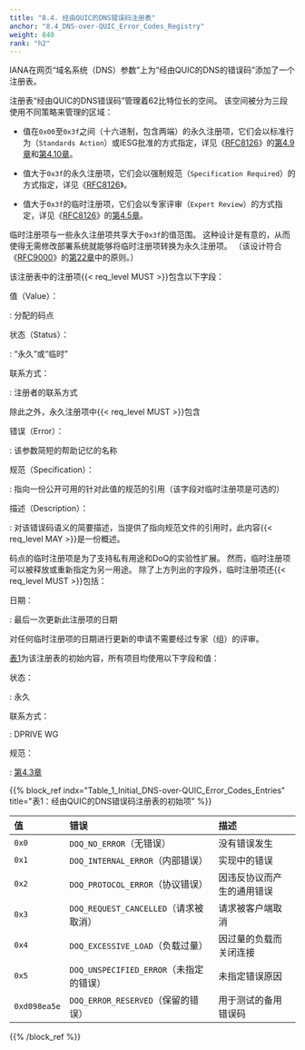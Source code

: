 ```yaml
---
title: "8.4. 经由QUIC的DNS错误码注册表"
anchor: "8.4_DNS-over-QUIC_Error_Codes_Registry"
weight: 840
rank: "h2"
---
```


IANA在网页“域名系统（DNS）参数”上为“经由QUIC的DNS的错误码”添加了一个注册表。

注册表“经由QUIC的DNS错误码”管理着62比特位长的空间。
该空间被分为三段使用不同策略来管理的区域：

* 值在`0x00`至`0x3f`之间（十六进制，包含两端）的永久注册项，它们会以标准行为（`Standards Action`）或IESG批准的方式指定，详见《[RFC8126](https://www.rfc-editor.org/info/rfc8126)》的[第4.9章](https://www.rfc-editor.org/rfc/rfc8126#section-4.9)和[第4.10章](https://www.rfc-editor.org/rfc/rfc8126#section-4.10)。

* 值大于`0x3f`的永久注册项，它们会以强制规范（`Specification Required`）的方式指定，详见《[RFC8126](https://www.rfc-editor.org/info/rfc8126)》。

* 值大于`0x3f`的临时注册项，它们会以专家评审（`Expert Review`）的方式指定，详见《[RFC8126](https://www.rfc-editor.org/info/rfc8126)》的[第4.5章](https://www.rfc-editor.org/rfc/rfc8126#section-4.5)。

临时注册项与一些永久注册项共享大于`0x3f`的值范围。
这种设计是有意的，从而使得无需修改部署系统就能够将临时注册项转换为永久注册项。
（该设计符合《[RFC9000](../RFC9000_Chinese_Simplified)》的[第22章](../RFC9000_Chinese_Simplified/#22_IANA_Considerations)中的原则。）

该注册表中的注册项{{< req_level MUST >}}包含以下字段：

值（Value）：

:   分配的码点

状态（Status）：

:   “永久”或“临时”

联系方式：

:   注册者的联系方式

除此之外，永久注册项中{{< req_level MUST >}}包含

错误（Error）：

:   该参数简短的帮助记忆的名称

规范（Specification）：

:   指向一份公开可用的针对此值的规范的引用（该字段对临时注册项是可选的）

描述（Description）：

:   对该错误码语义的简要描述，当提供了指向规范文件的引用时，此内容{{< req_level MAY >}}是一份概述。

码点的临时注册项是为了支持私有用途和DoQ的实验性扩展。
然而，临时注册项可以被释放或重新指定为另一用途。
除了上方列出的字段外，临时注册项还{{< req_level MUST >}}包括：

日期：

:   最后一次更新此注册项的日期

对任何临时注册项的日期进行更新的申请不需要经过专家（组）的评审。

[表1](#Table_1_Initial_DNS-over-QUIC_Error_Codes_Entries)为该注册表的初始内容，所有项目均使用以下字段和值：

状态：

:   永久

联系方式：

:   DPRIVE WG

规范：

:   [第4.3章](#4.3_DoQ_Error_Codes)

{{% block_ref
indx="Table_1_Initial_DNS-over-QUIC_Error_Codes_Entries"
title="表1：经由QUIC的DNS错误码注册表的初始项" %}}

| 值            | 错误                              | 描述            |
|:-------------|:--------------------------------|:--------------|
| `0x0`        | `DOQ_NO_ERROR`（无错误）             | 没有错误发生        |
| `0x1`        | `DOQ_INTERNAL_ERROR`（内部错误）      | 实现中的错误        |
| `0x2`        | `DOQ_PROTOCOL_ERROR`（协议错误）      | 因违反协议而产生的通用错误 |
| `0x3`        | `DOQ_REQUEST_CANCELLED`（请求被取消）  | 请求被客户端取消      |
| `0x4`        | `DOQ_EXCESSIVE_LOAD`（负载过量）      | 因过量的负载而关闭连接   |
| `0x5`        | `DOQ_UNSPECIFIED_ERROR`（未指定的错误） | 未指定错误原因       |
| `0xd098ea5e` | `DOQ_ERROR_RESERVED`（保留的错误）     | 用于测试的备用错误码    |

{{% /block_ref %}}

